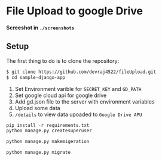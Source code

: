 # File Upload to google Drive

**Screeshot in `./screenshots`**

## Setup

The first thing to do is to clone the repository:

```sh
$ git clone https://github.com/devraj4522/fileUpload.git
$ cd sample-django-app
```

1. Set Environment varible for `SECRET_KEY` and `GD_PATH`
2. Set google cloud api for google drive
3. Add gd.json file to the server with environment variables
4. Upload some data
5. `/details` to view data upoaded to `Google Drive APU`

```python
pip install -r requirements.txt
python manage.py createsuperuser

python manage.py makemigeration

python manage.py migrate
```
